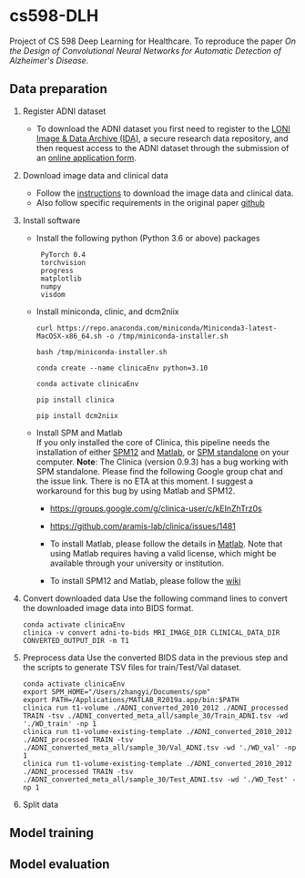 # cs598-DLH
Project of CS 598 Deep Learning for Healthcare. To reproduce the paper *On the Design of Convolutional Neural Networks for Automatic Detection of Alzheimer's Disease*.

## Data preparation
1. Register ADNI dataset
   * To download the ADNI dataset you first need to register to the [LONI Image & Data Archive (IDA)](https://ida.loni.usc.edu/login.jsp), a secure research data repository, and then request access to the ADNI dataset through the submission of an [online application form](https://ida.loni.usc.edu/collaboration/access/appApply.jsp?project=ADNI).
2. Download image data and clinical data
   * Follow the [instructions](https://aramislab.paris.inria.fr/clinica/docs/public/dev/Converters/ADNI2BIDS/) to download the image data and clinical data.
   * Also follow specific requirements in the original paper [github](https://github.com/NYUMedML/CNN_design_for_AD/tree/master?tab=readme-ov-file#download-adni-data)
3. Install software
   * Install the following python (Python 3.6 or above) packages
     ```
      PyTorch 0.4
      torchvision
      progress
      matplotlib
      numpy
      visdom
     ```
   * Install miniconda, clinic, and dcm2niix
     ```
     curl https://repo.anaconda.com/miniconda/Miniconda3-latest-MacOSX-x86_64.sh -o /tmp/miniconda-installer.sh
     
     bash /tmp/miniconda-installer.sh
     
     conda create --name clinicaEnv python=3.10
     
     conda activate clinicaEnv
     
     pip install clinica
     
     pip install dcm2niix
     ```
   * Install SPM and Matlab \
     If you only installed the core of Clinica, this pipeline needs the installation of either [SPM12](https://aramislab.paris.inria.fr/clinica/docs/public/dev/Software/Third-party/#spm12) and [Matlab](https://aramislab.paris.inria.fr/clinica/docs/public/dev/Software/Third-party/#matlab), or [SPM standalone](https://aramislab.paris.inria.fr/clinica/docs/public/dev/Software/Third-party/#spm12-standalone) on your computer.
     **Note**: The Clinica (version 0.9.3) has a bug working with SPM standalone. Please find the following Google group chat and the issue link. There is no ETA at this moment. I suggest a workaround for this bug by using Matlab and SPM12.
      * https://groups.google.com/g/clinica-user/c/kEInZhTrz0s
      * https://github.com/aramis-lab/clinica/issues/1481
   
     * To install Matlab, please follow the details in [Matlab](https://www.mathworks.com/products/matlab.html). Note that using Matlab requires having a valid license, which might be available through your university or institution.
     * To install SPM12 and Matlab, please follow the [wiki](https://en.wikibooks.org/wiki/SPM/Installation_on_64bit_Mac_OS_(Intel)#macOS_Catalina,_Big_Sur,_Monterey,_Ventura)


4. Convert downloaded data
   Use the following command lines to convert the downloaded image data into BIDS format.
   ```
   conda activate clinicaEnv
   clinica -v convert adni-to-bids MRI_IMAGE_DIR CLINICAL_DATA_DIR CONVERTED_OUTPUT_DIR -m T1
   ```
5. Preprocess data
   Use the converted BIDS data in the previous step and the scripts to generate TSV files for train/Test/Val dataset.
   ```
   conda activate clinicaEnv
   export SPM_HOME="/Users/zhangyi/Documents/spm"
   export PATH=/Applications/MATLAB_R2019a.app/bin:$PATH
   clinica run t1-volume ./ADNI_converted_2010_2012 ./ADNI_processed TRAIN -tsv ./ADNI_converted_meta_all/sample_30/Train_ADNI.tsv -wd './WD_train' -np 1
   clinica run t1-volume-existing-template ./ADNI_converted_2010_2012 ./ADNI_processed TRAIN -tsv ./ADNI_converted_meta_all/sample_30/Val_ADNI.tsv -wd './WD_val' -np 1
   clinica run t1-volume-existing-template ./ADNI_converted_2010_2012 ./ADNI_processed TRAIN -tsv ./ADNI_converted_meta_all/sample_30/Test_ADNI.tsv -wd './WD_Test' -np 1
   ```
6. Split data

## Model training

## Model evaluation


